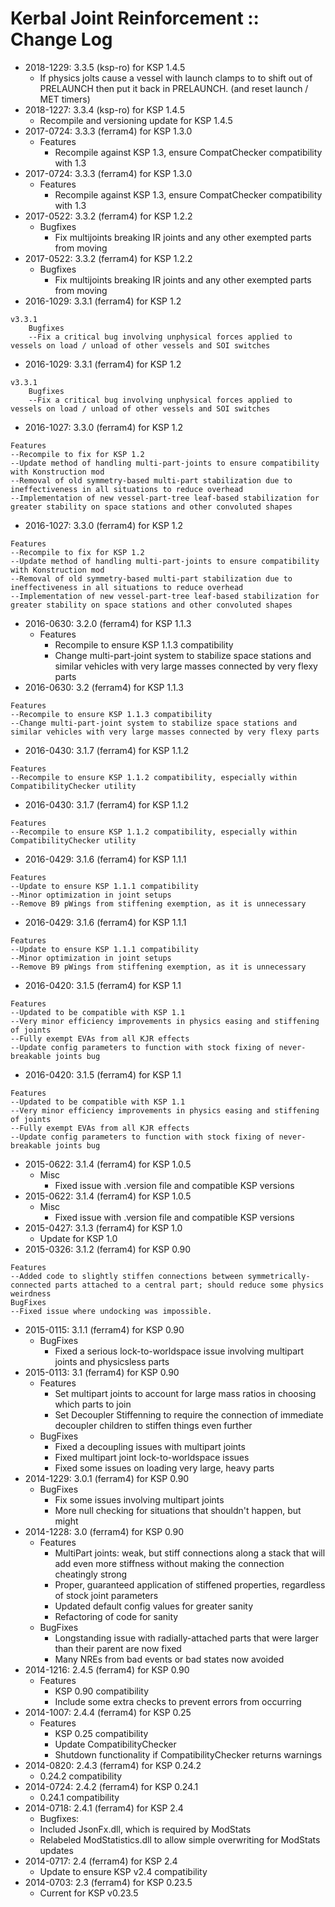# Kerbal Joint Reinforcement :: Change Log

* 2018-1229: 3.3.5 (ksp-ro) for KSP 1.4.5
	+ If physics jolts cause a vessel with launch clamps to to shift out of PRELAUNCH then put it back in PRELAUNCH. (and reset launch / MET timers)
* 2018-1227: 3.3.4 (ksp-ro) for KSP 1.4.5
	+ Recompile and versioning update for KSP 1.4.5
* 2017-0724: 3.3.3 (ferram4) for KSP 1.3.0
	+ Features
		- Recompile against KSP 1.3, ensure CompatChecker compatibility with 1.3
* 2017-0724: 3.3.3 (ferram4) for KSP 1.3.0
	+ Features
		- Recompile against KSP 1.3, ensure CompatChecker compatibility with 1.3
* 2017-0522: 3.3.2 (ferram4) for KSP 1.2.2
	+ Bugfixes
		- Fix multijoints breaking IR joints and any other exempted parts from moving
* 2017-0522: 3.3.2 (ferram4) for KSP 1.2.2
	+ Bugfixes
		- Fix multijoints breaking IR joints and any other exempted parts from moving
* 2016-1029: 3.3.1 (ferram4) for KSP 1.2
```
v3.3.1  
    Bugfixes  
    --Fix a critical bug involving unphysical forces applied to vessels on load / unload of other vessels and SOI switches  
```
* 2016-1029: 3.3.1 (ferram4) for KSP 1.2
```
v3.3.1  
    Bugfixes  
    --Fix a critical bug involving unphysical forces applied to vessels on load / unload of other vessels and SOI switches  
```
* 2016-1027: 3.3.0 (ferram4) for KSP 1.2
```
Features  
--Recompile to fix for KSP 1.2  
--Update method of handling multi-part-joints to ensure compatibility with Konstruction mod  
--Removal of old symmetry-based multi-part stabilization due to ineffectiveness in all situations to reduce overhead  
--Implementation of new vessel-part-tree leaf-based stabilization for greater stability on space stations and other convoluted shapes  
```
* 2016-1027: 3.3.0 (ferram4) for KSP 1.2
```
Features  
--Recompile to fix for KSP 1.2  
--Update method of handling multi-part-joints to ensure compatibility with Konstruction mod  
--Removal of old symmetry-based multi-part stabilization due to ineffectiveness in all situations to reduce overhead  
--Implementation of new vessel-part-tree leaf-based stabilization for greater stability on space stations and other convoluted shapes  
```
* 2016-0630: 3.2.0 (ferram4) for KSP 1.1.3
	+ Features
		- Recompile to ensure KSP 1.1.3 compatibility
		- Change multi-part-joint system to stabilize space stations and similar vehicles with very large masses connected by very flexy parts
* 2016-0630: 3.2 (ferram4) for KSP 1.1.3
```
Features  
--Recompile to ensure KSP 1.1.3 compatibility  
--Change multi-part-joint system to stabilize space stations and similar vehicles with very large masses connected by very flexy parts  
```
* 2016-0430: 3.1.7 (ferram4) for KSP 1.1.2
```
Features
--Recompile to ensure KSP 1.1.2 compatibility, especially within CompatibilityChecker utility  
```
* 2016-0430: 3.1.7 (ferram4) for KSP 1.1.2
```
Features
--Recompile to ensure KSP 1.1.2 compatibility, especially within CompatibilityChecker utility  
```
* 2016-0429: 3.1.6 (ferram4) for KSP 1.1.1
```
Features  
--Update to ensure KSP 1.1.1 compatibility  
--Minor optimization in joint setups  
--Remove B9 pWings from stiffening exemption, as it is unnecessary  
```
* 2016-0429: 3.1.6 (ferram4) for KSP 1.1.1
```
Features  
--Update to ensure KSP 1.1.1 compatibility  
--Minor optimization in joint setups  
--Remove B9 pWings from stiffening exemption, as it is unnecessary  
```
* 2016-0420: 3.1.5 (ferram4) for KSP 1.1
```
Features
--Updated to be compatible with KSP 1.1
--Very minor efficiency improvements in physics easing and stiffening of joints
--Fully exempt EVAs from all KJR effects
--Update config parameters to function with stock fixing of never-breakable joints bug
```
* 2016-0420: 3.1.5 (ferram4) for KSP 1.1
```
Features
--Updated to be compatible with KSP 1.1
--Very minor efficiency improvements in physics easing and stiffening of joints
--Fully exempt EVAs from all KJR effects
--Update config parameters to function with stock fixing of never-breakable joints bug
```
* 2015-0622: 3.1.4 (ferram4) for KSP 1.0.5
	+ Misc
		- Fixed issue with .version file and compatible KSP versions
* 2015-0622: 3.1.4 (ferram4) for KSP 1.0.5
	+ Misc
		- Fixed issue with .version file and compatible KSP versions
* 2015-0427: 3.1.3 (ferram4) for KSP 1.0
	+ Update for KSP 1.0
* 2015-0326: 3.1.2 (ferram4) for KSP 0.90
```
Features  
--Added code to slightly stiffen connections between symmetrically-connected parts attached to a central part; should reduce some physics weirdness
BugFixes  
--Fixed issue where undocking was impossible.
```
* 2015-0115: 3.1.1 (ferram4) for KSP 0.90
	+ BugFixes
		- Fixed a serious lock-to-worldspace issue involving multipart joints and physicsless parts
* 2015-0113: 3.1 (ferram4) for KSP 0.90
	+ Features
		- Set multipart joints to account for large mass ratios in choosing which parts to join
		- Set Decoupler Stiffenning to require the connection of immediate decoupler children to stiffen things even further
	+ BugFixes
		- Fixed a decoupling issues with multipart joints
		- Fixed multipart joint lock-to-worldspace issues
		- Fixed some issues on loading very large, heavy parts
* 2014-1229: 3.0.1 (ferram4) for KSP 0.90
	+ BugFixes
		- Fix some issues involving multipart joints
		- More null checking for situations that shouldn't happen, but might
* 2014-1228: 3.0 (ferram4) for KSP 0.90
	+ Features
		- MultiPart joints: weak, but stiff connections along a stack that will add even more stiffness without making the connection cheatingly strong
		- Proper, guaranteed application of stiffened properties, regardless of stock joint parameters
		- Updated default config values for greater sanity
		- Refactoring of code for sanity
	+ BugFixes
		- Longstanding issue with radially-attached parts that were larger than their parent are now fixed
		- Many NREs from bad events or bad states now avoided
* 2014-1216: 2.4.5 (ferram4) for KSP 0.90
	+ Features
		- KSP 0.90 compatibility
		- Include some extra checks to prevent errors from occurring
* 2014-1007: 2.4.4 (ferram4) for KSP 0.25
	+ Features
		- KSP 0.25 compatibility
		- Update CompatibilityChecker
		- Shutdown functionality if CompatibilityChecker returns warnings
* 2014-0820: 2.4.3 (ferram4) for KSP 0.24.2
	+ 0.24.2 compatibility
* 2014-0724: 2.4.2 (ferram4) for KSP 0.24.1
	+ 0.24.1 compatibility
* 2014-0718: 2.4.1 (ferram4) for KSP 2.4
	+ Bugfixes:
	+ Included JsonFx.dll, which is required by ModStats
	+ Relabeled ModStatistics.dll to allow simple overwriting for ModStats updates
* 2014-0717: 2.4 (ferram4) for KSP 2.4
	+ Update to ensure KSP v2.4 compatibility
* 2014-0703: 2.3 (ferram4) for KSP 0.23.5
	+ Current for KSP v0.23.5
